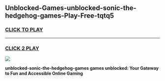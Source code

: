 
## Unblocked-Games-unblocked-sonic-the-hedgehog-games-Play-Free-tqtq5
<h3>
<a href="https://premium76.site?title=unblocked-sonic-the-hedgehog-games&ref=21A">CLICK TO PLAY</a></h3>
<hr>

<h3>
<a href="https://premium76.site?title=unblocked-sonic-the-hedgehog-games&ref=21A">CLICK 2 PLAY</a>
  
</h3>

<a href="https://premium76.site?title=unblocked-sonic-the-hedgehog-games&ref=21A"><img src="https://clearcache.store/games.png"></a>


**unblocked-sonic-the-hedgehog-games games unblocked: Your Gateway to Fun and Accessible Online Gaming**
